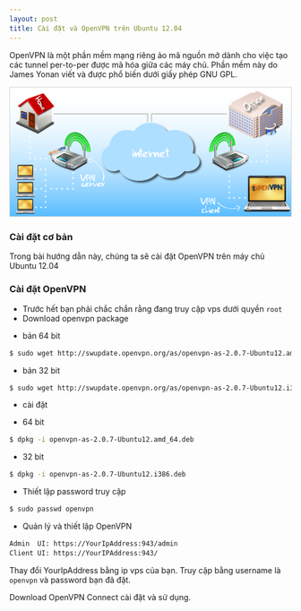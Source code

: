 ```yaml
---
layout: post
title: Cài đặt và OpenVPN trên Ubuntu 12.04
---
```

OpenVPN là một phần mềm mạng riêng ảo mã nguồn mở dành cho việc tạo các tunnel per-to-per được mã hóa giữa các máy chủ. Phần mềm này do James Yonan viết và được phổ biến dưới giấy phép GNU GPL.

![](/images/openvpn.png)
<br>
### Cài đặt cơ bản
Trong bài hướng dẫn này, chúng ta sẽ cài đặt OpenVPN trên máy chủ Ubuntu 12.04
<!--break-->
### Cài đặt OpenVPN
- Trước hết bạn phải chắc chắn rằng đang truy cập vps dưới quyền `root`
- Download openvpn package 
+ bản 64 bit 

```bash
$ sudo wget http://swupdate.openvpn.org/as/openvpn-as-2.0.7-Ubuntu12.amd_64.deb
```

+ bản 32 bit 

```bash
$ sudo wget http://swupdate.openvpn.org/as/openvpn-as-2.0.7-Ubuntu12.i386.deb
```

- cài đặt 
+ 64 bit 

```bash
$ dpkg -i openvpn-as-2.0.7-Ubuntu12.amd_64.deb 
```
+ 32 bit 

```bash
$ dpkg -i openvpn-as-2.0.7-Ubuntu12.i386.deb
```

- Thiết lập password truy cập

```bash
$ sudo passwd openvpn
```

- Quản lý và thiết lập OpenVPN

```bash
Admin  UI: https://YourIpAddress:943/admin
Client UI: https://YourIPAddress:943/
```

Thay đổi YourIpAddress bằng ip vps của bạn. Truy cập bằng username là `openvpn` và password bạn đã đặt.

Download OpenVPN Connect cài đặt và sử dụng. 